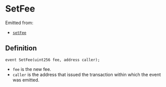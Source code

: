 # SetFee

Emitted from:

* [`setFee`](../write/setfee.md)
## Definition

```solidity
event SetFee(uint256 fee, address caller);
```

* `fee` is the new fee.
* `caller` is the address that issued the transaction within which the event was emitted.
